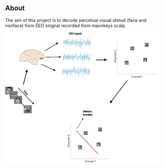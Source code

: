 ## About 
The aim of this project is to decode percetual visual stimuli (face and nonface) from EEG singnal recorded from maonkeys scalp.


![eeg](https://github.com/MiladQolami/EEG_Decoding/blob/main/EEG%20Decoding.tiff)
